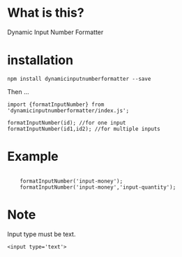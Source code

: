 # What is this?
Dynamic Input Number Formatter

# installation
`npm install dynamicinputnumberformatter --save`

Then ...

```
import {formatInputNumber} from 'dynamicinputnumberformatter/index.js';

formatInputNumber(id); //for one input
formatInputNumber(id1,id2); //for multiple inputs

```
# Example
``` 

    formatInputNumber('input-money'); 
    formatInputNumber('input-money','input-quantity');

```

# Note 
Input type must be text.
```
<input type='text'>
```